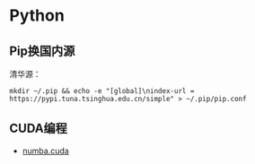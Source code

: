 # Python

## Pip换国内源

清华源：

```shell
mkdir ~/.pip && echo -e "[global]\nindex-url = https://pypi.tuna.tsinghua.edu.cn/simple" > ~/.pip/pip.conf
```

## CUDA编程

- [numba.cuda](numba/cuda.ipynb)

